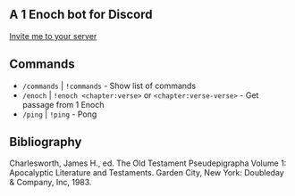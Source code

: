 ## A 1 Enoch bot for Discord

[Invite me to your server]()

## Commands

* `/commands` | `!commands` - Show list of commands
* `/enoch` | `!enoch <chapter:verse>` or `<chapter:verse-verse>` - Get passage from 1 Enoch
* `/ping` | `!ping` - Pong

## Bibliography

Charlesworth, James H., ed. The Old Testament Pseudepigrapha Volume 1: Apocalyptic Literature and Testaments. Garden City, New York: Doubleday & Company, Inc, 1983.
